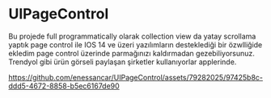 # UIPageControl

Bu projede full programmatically olarak collection view da yatay scrollama yaptık page control ile
IOS 14 ve üzeri yazılımların desteklediği bir özwlliğide ekledim page control üzerinde parmağınızı 
kaldırmadan gezebiliyorsunuz. Trendyol gibi ürün görseli paylaşan şirketler kullanıyorlar applerinde.



https://github.com/enessancar/UIPageControl/assets/79282025/97425b8c-ddd5-4672-8858-b5ec6167de90


